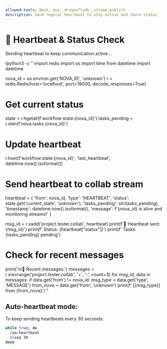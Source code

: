 ```yaml
---
allowed-tools: Bash, mcp__dragonflydb__stream_publish
description: Send regular heartbeat to stay active and share status
---
```


# 💓 Heartbeat & Status Check

Sending heartbeat to keep communication active...

!python3 -c "
import redis
import os
import time
from datetime import datetime

nova_id = os.environ.get('NOVA_ID', 'unknown')
r = redis.Redis(host='localhost', port=18000, decode_responses=True)

# Get current status
state = r.hgetall(f'workflow:state:{nova_id}')
tasks_pending = r.xlen(f'nova.tasks.{nova_id}')

# Update heartbeat
r.hset(f'workflow:state:{nova_id}', 'last_heartbeat', datetime.now().isoformat())

# Send heartbeat to collab stream
heartbeat = {
    'from': nova_id,
    'type': 'HEARTBEAT',
    'status': state.get('current_state', 'unknown'),
    'tasks_pending': str(tasks_pending),
    'timestamp': datetime.now().isoformat(),
    'message': f'{nova_id} is alive and monitoring streams!'
}

msg_id = r.xadd('project.tester.collab', heartbeat)
print(f'💓 Heartbeat sent: {msg_id}')
print(f'   Status: {heartbeat[\"status\"]}')
print(f'   Tasks: {tasks_pending} pending')

# Check for recent messages
print('\\n📨 Recent messages:')
messages = r.xrevrange('project.tester.collab', '+', '-', count=3)
for msg_id, data in messages:
    if data.get('from') != nova_id:
        msg_type = data.get('type', 'MESSAGE')
        from_nova = data.get('from', 'unknown')
        print(f'  [{msg_type}] from {from_nova}')
"

## Auto-heartbeat mode:

To keep sending heartbeats every 30 seconds:
```bash
while true; do 
  /aa:heartbeat
  sleep 30
done
```